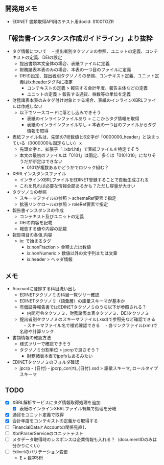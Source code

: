 ## 開発用メモ
- EDINET 書類取得API用のテスト用docId: S100TGZR

## 「報告書インスタンス作成ガイドライン」より抜粋
- タグ情報について
　- 提出者別タクソノミの参照、ユニットの定義、コンテキストの定義、DEIの設定
    - 提出書類本文全体の場合、表紙ファイルに定義
    - 財務諸表本表のみの場合、本表の一つ目のファイルに定義
    - DEIの設定、提出者別タクソノミの参照、コンテキスト定義、ユニット定義は<ix:header>タグ内に指定
      - コンテキストの定義 > 報告する会計年度、報告主体などの定義
      - ユニットの定義 > 報告する通貨、株数等の単位を定義
- 財務諸表本表のみタグ付け対象とする場合、表紙のインラインXBRLファイルは作成しない
  - 以下でソースコードに落とし込みできそう
    - 表紙のインラインファイルあり > ここからタグ情報を取得
    - 表紙のインラインファイルなし > 本表の一つ目のファイルからタグ情報を取得
- 表紙ファイル名は、先頭の7桁数値と6文字が「0000000_header」と決まっている（0000000も固定らしい）ｘ
  - 先頭文字と、拡張子「_ixbrl.htl」で表紙ファイルを特定でそう
  - 本文の最初のファイルは「0101」は固定、多くは「0101010」になりそうだが断定はできない
    - 0101が複数あるかどうかでロジック組む？
- XBRLインスタンスファイル
  - インラインXBRLファイルをEDINET登録することで自動生成される
  - これを見れば必要な情報全部あるかも？ただし容量が大きい
- タクソノミの参照
  - スキーマファイルの参照 > schemaRef要素で指定
  - 拡張リンクロールの参照 > roleRef要素で指定
- 報告書インスタンスの作成
  - コンテキスト及びユニットの定義
  - DEIの内容を記載
  - 報告する値や内容の記載
- 報告項目の各値,内容
  - ix: で始まるタグ
    - ix:nonFraction > 金額または数値
    - ix:nonNumeric > 数値以外の文字列または文章
    - ix:header > ヘッダ情報

## メモ
- Accountに登録する科目洗い出し
  - EDINETタクソノミの科目一覧ツリー確認
  - EDINETタクソノミ（語彙層）の語彙スキーマが基本か
  - 有価証券報告書ではEDINETタクソノミのうち以下が参照される？
    - 内閣府令タクソノミ、財務諸表本表タクソノミ、DEIタクソノミ
  - 提出者別タクソノミのスキーマファイル(.xsd)で参照先など確認できる
  　- スキーマファイル名で様式確認できる
  　- 各リンクファイル(xml)で名称や計算リンク
- 書類情報の確認方法
  - 様式ツリーで確認できそう
  - タクソノミ分割単位 > jpcrpで良さそう？
    - 財務諸表本表でjppfsもあるみたい
- EDINETタクソノミのフォルダ確認
  - jpcrp - {日付} - jpcrp_cor(rt)_{日付}.xsd > 語彙スキーマ, ロールタイプスキーマ


## TODO
- [x] XBRL解析サービスにタグ情報取得処理を追加
  - [x] 表紙のインラインXBRLファイル有無で処理を分岐
- [x] 通貨をユニット定義で取得
- [x] 会計年度をコンテキストの定義から取得する
- [ ] FinancialDataとAccountの関係見直し
- [ ] XbrlParserServiceのユニットテスト
- [ ] メタデータ取得時のレスポンスは企業情報も入れる？（documentIDのみは分かりにくい）
- [ ] Edinetのバリデーション変更
  - E + 数字5桁

